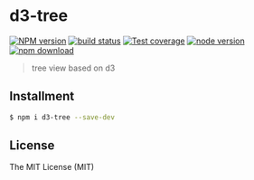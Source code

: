 # d3-tree

[![NPM version][npm-image]][npm-url]
[![build status][travis-image]][travis-url]
[![Test coverage][coveralls-image]][coveralls-url]
[![node version][node-image]][node-url]
[![npm download][download-image]][download-url]

[npm-image]: https://img.shields.io/npm/v/d3-tree.svg?style=flat-square
[npm-url]: https://npmjs.org/package/d3-tree
[travis-image]: https://img.shields.io/travis/xudafeng/d3-tree.svg?style=flat-square
[travis-url]: https://travis-ci.org/xudafeng/d3-tree
[coveralls-image]: https://img.shields.io/coveralls/xudafeng/d3-tree.svg?style=flat-square
[coveralls-url]: https://coveralls.io/r/xudafeng/d3-tree?branch=master
[node-image]: https://img.shields.io/badge/node.js-%3E=_8-green.svg?style=flat-square
[node-url]: http://nodejs.org/download/
[download-image]: https://img.shields.io/npm/dm/d3-tree.svg?style=flat-square
[download-url]: https://npmjs.org/package/d3-tree

> tree view based on d3

## Installment

```bash
$ npm i d3-tree --save-dev
```

## License

The MIT License (MIT)
